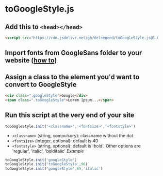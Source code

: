 # toGoogleStyle.js

## Add this to `<head></head>`
```html
<script src="https://cdn.jsdelivr.net/gh/delnegend/toGoogleStyle.js@1.0/toGoogleStyle.min.js" integrity="sha384-CsojGvi0BrX/Os+I75n6Tb3/ZgcazqptVr+FZjWCoxTPSXAC8ztx4/X8h4sbVvMW" crossorigin="anonymous"></script>
```

## Import fonts from GoogleSans folder to your website ([how to](https://developer.mozilla.org/en-US/docs/Web/CSS/@font-face))

## Assign a class to the element you'd want to convert to GoogleStyle

```html
<div class=".googleStyle">Google</div>
<span class=".toGoogleStyle">Lorem Ipsum...</span>
```

## Run this script at the very end of your site
```javascript
toGoogleStyle.init('<classname>','<fontsize>','<fontstyle>')
```
- `<classname>` (string, compulsory): classname without the dot
- `<fontsize>` (integer, optional): default is 40
- `<fontstyle>` (string, optional): default is 'bold'. Other options are 'regular', 'italic', 'bolditalic'
*Example*
```Javascript
toGoogleStyle.init('googleStyle')
toGoogleStyle.init('toGoogleStyle',96)
toGoogleStyle.init('googleStyle',69,'italic')
```